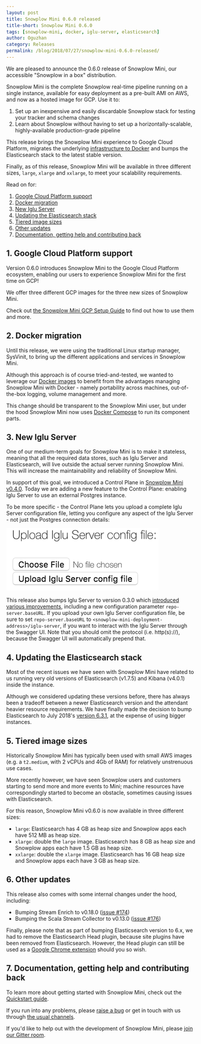 ```yaml
---
layout: post
title: Snowplow Mini 0.6.0 released
title-short: Snowplow Mini 0.6.0
tags: [snowplow-mini, docker, iglu-server, elasticsearch]
author: Oguzhan
category: Releases
permalink: /blog/2018/07/27/snowplow-mini-0.6.0-released/
---
```


We are pleased to announce the 0.6.0 release of Snowplow Mini, our accessible "Snowplow in a box" distribution.

Snowplow Mini is the complete Snowplow real-time pipeline running on a single instance, available
for easy deployment as a pre-built AMI on AWS, and now as a hosted image for GCP. Use it to:

1. Set up an inexpensive and easily discardable Snowplow stack for testing your tracker and schema changes
2. Learn about Snowplow without having to set up a horizontally-scalable, highly-available production-grade pipeline

This release brings the Snowplow Mini experience to Google Cloud Platform, migrates the underlying
[infrastructure to Docker][docker-migration-issue] and bumps the Elasticsearch stack to the latest
stable version.

Finally, as of this release, Snowplow Mini will be available in three different sizes,
`large`, `xlarge` and `xxlarge`, to meet your scalability requirements.

Read on for:

1. [Google Cloud Platform support](#gcp-support)
2. [Docker migration](#docker-migration)
3. [New Iglu Server](#iglu-server)
4. [Updating the Elasticsearch stack](#elasticsearch)
5. [Tiered image sizes](#image-sizes)
6. [Other updates](#other-changes)
7. [Documentation, getting help and contributing back](#help)

<!--more-->

<h2 id="gcp-support">1. Google Cloud Platform support</h2>

Version 0.6.0 introduces Snowplow Mini to the Google Cloud Platform ecosystem, enabling our users to experience Snowplow
Mini for the first time on GCP!

We offer three different GCP images for the three new sizes of Snowplow Mini.

Check out [the Snowplow Mini GCP Setup Guide][setup-guide-gcp] to find out how to use them and more.

<h2 id="docker-migration">2. Docker migration</h2>

Until this release, we were using the traditional Linux startup manager, SysVinit, to
bring up the different applications and services in Snowplow Mini.

Although this approach is of course tried-and-tested, we wanted to leverage our [Docker images][snowplow-docker] to benefit from the advantages managing Snowplow Mini with Docker - namely portability across machines, out-of-the-box logging, volume management and more.

This change should be transparent to the Snowplow Mini user, but under the hood Snowplow Mini now uses [Docker Compose][docker-compose] to run its component parts.

<h2 id="iglu-server">3. New Iglu Server</h2>

One of our medium-term goals for Snowplow Mini is to make it stateless, meaning that all the required data stores, such as Iglu Server and Elasticsearch, will live outside the actual server running Snowplow Mini. This will increase the maintainability and reliability of Snowplow Mini.

In support of this goal, we introduced a Control Plane in [Snowplow Mini v0.4.0][snowplow-mini-0.4.0-control-plane].
Today we are adding a new feature to the Control Plane: enabling Iglu Server to use an external Postgres instance.

To be more specific - the Control Plane lets you upload a complete Iglu Server configuration file, letting you configure any aspect of the Iglu Server - not just the Postgres connection details:

![iglu-server-conf][iglu-server-conf-img]

This release also bumps Iglu Server to version 0.3.0 which [introduced various improvements][iglu-server-improvements], including a new configuration parameter `repo-server.baseURL`. If you upload your own
Iglu Server configuration file, be sure to set `repo-server.baseURL` to `<snowplow-mini-deployment-address>/iglu-server`,
if you want to interact with the Iglu Server through the Swagger UI. Note that you should omit the
protocol (i.e. http(s)://), because the Swagger UI will automatically prepend that.

<h2 id="elasticsearch">4. Updating the Elasticsearch stack</h2>

Most of the recent issues we have seen with Snowplow Mini have related to us running very old versions
of Elasticsearch (v1.7.5) and Kibana (v4.0.1) inside the instance.

Although we considered updating these versions before, there has always been a tradeoff between a newer Elasticsearch version and the attendant heavier resource requirements. We have finally made the decision to bump Elasticsearch to July 2018's [version 6.3.1][elasticsearch-6.3.1], at the expense of using bigger instances.

<h2 id="image-sizes">5. Tiered image sizes</h2>

Historically Snowplow Mini has typically been used with small AWS images (e.g. a `t2.medium`, with 2 vCPUs and
4Gb of RAM) for relatively unstrenuous use cases.

More recently however, we have seen Snowplow users and customers starting to send more and more events to Mini; machine resources have correspondingly started to become an obstacle, sometimes causing issues with Elasticsearch.

For this reason, Snowplow Mini v0.6.0 is now available in three different sizes:

* `large`: Elasticsearch has 4 GB as heap size and Snowplow apps each have 512 MB as heap size.
* `xlarge`: double the `large` image. Elasticsearch has 8 GB as heap size and Snowplow apps each have 1.5 GB as heap size.
* `xxlarge`: double the `xlarge` image. Elasticsearch has 16 GB heap size and Snowplow apps each have 3 GB as heap size.

<h2 id="other-changes">6. Other updates</h2>

This release also comes with some internal changes under the hood, including:

* Bumping Stream Enrich to v0.18.0 ([issue #174][174])
* Bumping the Scala Stream Collector to v0.13.0 ([issue #176][176])

Finally, please note that as part of bumping Elasticsearch version to 6.x, we had to remove the Elasticsearch Head plugin,
because site plugins have been removed from Elasticsearch. However, the Head plugin can still be used as a [Google Chrome extension][head-plugin] should you so wish.

<h2 id="help">7. Documentation, getting help and contributing back</h2>

To learn more about getting started with Snowplow Mini, check out the [Quickstart guide][quickstart].

If you run into any problems, please [raise a bug][issues] or get in touch with us through [the usual channels][talk-to-us].

If you'd like to help out with the development of Snowplow Mini, please [join our Gitter room][gitter-room].

[docker-migration-issue]: https://github.com/snowplow/snowplow-mini/issues/23
[control-plane-doc]: https://github.com/snowplow/snowplow-mini/wiki/Control-Plane-API
[iglu-server-improvements]: https://snowplowanalytics.com/blog/2018/04/19/iglu-r9-bulls-eye-released/#server-improvements
[snowplow-mini-0.4.0-control-plane]: https://snowplowanalytics.com/blog/2017/12/21/snowplow-mini-0.4.0-released/#control-plane

[152]: https://github.com/snowplow/snowplow-mini/issues/152
[79]: https://github.com/snowplow/snowplow-mini/issues/79
[174]: https://github.com/snowplow/snowplow-mini/issues/174
[176]: https://github.com/snowplow/snowplow-mini/issues/176

[docker-compose]: https://docs.docker.com/compose/

[setup-guide-gcp]: https://github.com/snowplow/snowplow-mini/wiki/Setup-guide-GCP
[quickstart]: https://github.com/snowplow/snowplow-mini/wiki/Quickstart-guide
[issues]: https://github.com/snowplow/snowplow-mini/issues/new
[talk-to-us]: https://github.com/snowplow/snowplow/wiki/Talk-to-us
[gitter-room]: https://gitter.im/snowplow/snowplow-mini

[elasticsearch-6.3.1]: https://www.elastic.co/blog/elastic-stack-6-3-1-released

[iglu-server-conf-img]: /assets/img/blog/2018/07/iglu-server-conf.png

[head-plugin]: https://chrome.google.com/webstore/detail/elasticsearch-head/ffmkiejjmecolpfloofpjologoblkegm

[snowplow-docker]: https://github.com/snowplow/snowplow-docker
